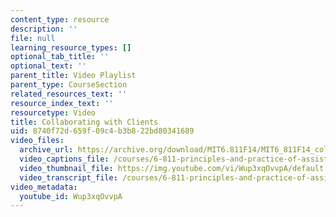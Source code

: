 ```yaml
---
content_type: resource
description: ''
file: null
learning_resource_types: []
optional_tab_title: ''
optional_text: ''
parent_title: Video Playlist
parent_type: CourseSection
related_resources_text: ''
resource_index_text: ''
resourcetype: Video
title: Collaborating with Clients
uid: 8740f72d-659f-09c4-b3b8-22bd80341689
video_files:
  archive_url: https://archive.org/download/MIT6.811F14/MIT6_811F14_collaborating_with_clients_300k.mp4
  video_captions_file: /courses/6-811-principles-and-practice-of-assistive-technology-fall-2014/6f47d822e2765c76b1c0420124f0cb44_Wup3xqOvvpA.vtt
  video_thumbnail_file: https://img.youtube.com/vi/Wup3xqOvvpA/default.jpg
  video_transcript_file: /courses/6-811-principles-and-practice-of-assistive-technology-fall-2014/08d6afa2ebe92c81c3ccfc1d6b5967ba_Wup3xqOvvpA.pdf
video_metadata:
  youtube_id: Wup3xqOvvpA
---
```

